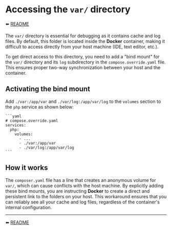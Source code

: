 # Accessing the `var/` directory

⬅️ [README](../README.md)

The `var/` directory is essential for debugging as it contains cache and log files. By default, this folder is located inside the **Docker** container, making it difficult to access directly from your host machine (IDE, text editor, etc.).

To get direct access to this directory, you need to add a "bind mount" for the `var/` directory and its `log` subdirectory in the `compose.override.yaml` file. This ensures proper two-way synchronization between your host and the container.

## Activating the bind mount

Add `./var:/app/var` and `./var/log:/app/var/log` to the `volumes` section to the `php` service as shown below:

    ```yaml
    # compose.override.yaml
    services:
      php:
        volumes:
          - ...
          - ./var:/app/var
          - ./var/log:/app/var/log
    ```

## How it works

The `composer.yaml` file has a line that creates an anonymous volume for `var/`, which can cause conflicts with the host machine. By explicitly adding these bind mounts, you are instructing **Docker** to create a direct and persistent link to the folders on your host. This workaround ensures that you can reliably see all your cache and log files, regardless of the container's internal configuration.

---

⬅️ [README](../README.md)
